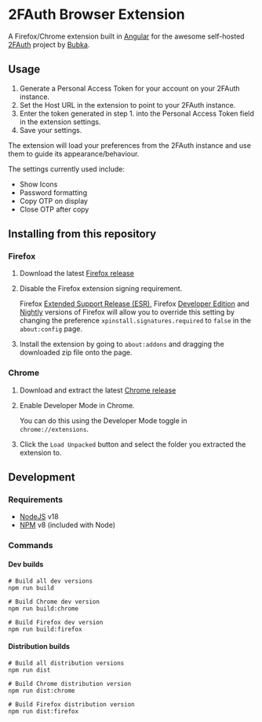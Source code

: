 # 2FAuth Browser Extension

A Firefox/Chrome extension built in [Angular](https://angular.io/) for the awesome self-hosted [2FAuth](https://github.com/Bubka/2FAuth) project by [Bubka](https://github.com/Bubka).

## Usage

1. Generate a Personal Access Token for your account on your 2FAuth instance.
2. Set the Host URL in the extension to point to your 2FAuth instance.
3. Enter the token generated in step 1. into the Personal Access Token field in the extension settings.
4. Save your settings.

The extension will load your preferences from the 2FAuth instance and use them to guide its appearance/behaviour.

The settings currently used include:
- Show Icons
- Password formatting
- Copy OTP on display
- Close OTP after copy


## Installing from this repository

### Firefox
1. Download the latest [Firefox release](https://github.com/josh-gaby/2fauth-browser-extension/releases)
2. Disable the Firefox extension signing requirement.

   Firefox [Extended Support Release (ESR)](https://www.mozilla.org/firefox/organizations/), Firefox [Developer Edition](https://www.mozilla.org/firefox/developer/) and [Nightly](https://nightly.mozilla.org/) versions of Firefox will allow you to override this setting by changing the preference `xpinstall.signatures.required` to `false` in the `about:config` page.
3. Install the extension by going to `about:addons` and dragging the downloaded zip file onto the page.


### Chrome
1. Download and extract the latest [Chrome release](https://github.com/josh-gaby/2fauth-browser-extension/releases)
2. Enable Developer Mode in Chrome.

   You can do this using the Developer Mode toggle in `chrome://extensions`.
3. Click the `Load Unpacked` button and select the folder you extracted the extension to.


## Development 

### Requirements

- [NodeJS](https://nodejs.com) v18
- [NPM](https://npmjs.com) v8 (included with Node)

### Commands
#### Dev builds
```shell
# Build all dev versions
npm run build

# Build Chrome dev version
npm run build:chrome

# Build Firefox dev version
npm run build:firefox
```

#### Distribution builds
```shell
# Build all distribution versions
npm run dist

# Build Chrome distribution version
npm run dist:chrome

# Build Firefox distribution version
npm run dist:firefox
```
